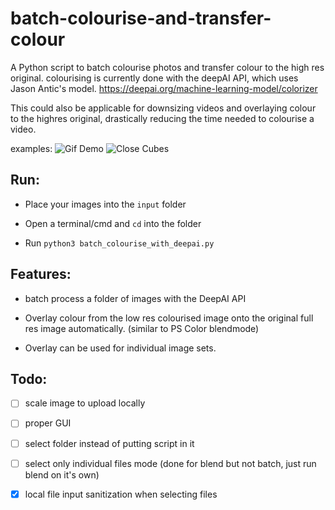 # batch-colourise-and-transfer-colour
 A Python script to batch colourise photos and transfer colour to the high res original. colourising is currently done with the deepAI API, which uses Jason Antic's model.  https://deepai.org/machine-learning-model/colorizer
 
 This could also be applicable for downsizing videos and overlaying colour to the highres original, drastically reducing the time needed to colourise a video.
 
 examples:
![Gif Demo](https://github.com/endim8/batch-colourise-deepai/blob/master/Example/gifdemo.gif)
![Close Cubes](https://github.com/endim8/batch-colourise-deepai/blob/master/Example/sidebyside.png)
 
 ## Run:
 - Place your images into the `input` folder
 
 - Open a terminal/cmd and `cd` into the folder 
 
 - Run `python3 batch_colourise_with_deepai.py`
 
 ## Features:
 - batch process a folder of images with the DeepAI API
 
 - Overlay colour from the low res colourised image onto the original full res image automatically. (similar to PS Color blendmode)
 
 - Overlay can be used for individual image sets.
 
 ## Todo:
- [ ] scale image to upload locally
 
- [ ] proper GUI
 
- [ ] select folder instead of putting script in it
 
- [ ] select only individual files mode (done for blend but not batch, just run blend on it's own)
 
- [x] local file input sanitization when selecting files
